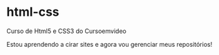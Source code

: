 # html-css
 Curso de Html5 e CSS3 do Cursoemvideo

 Estou aprendendo a cirar sites e agora vou gerenciar meus repositórios!
